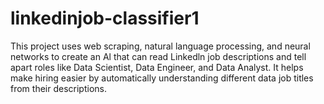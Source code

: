 # linkedinjob-classifier1
This project uses web scraping, natural language processing, and neural networks to create an Al that can read Linkedln job descriptions and tell apart roles like Data Scientist, Data Engineer, and Data Analyst. It helps make hiring easier by automatically understanding different data job titles from their descriptions.
